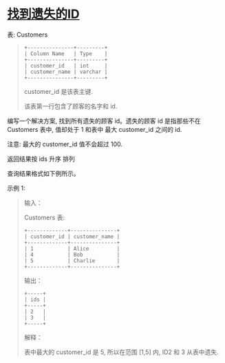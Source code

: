 #  [找到遗失的ID](https://leetcode.cn/problems/find-the-missing-ids)

表: Customers
> ```
> +---------------+---------+
> | Column Name   | Type    |
> +---------------+---------+
> | customer_id   | int     |
> | customer_name | varchar |
> +---------------+---------+
> ```
> customer_id 是该表主键.
> 
> 该表第一行包含了顾客的名字和 id.
 

编写一个解决方案, 找到所有遗失的顾客 id。遗失的顾客 id 是指那些不在 Customers 表中, 值却处于 1 和表中 最大 customer_id 之间的 id.

注意: 最大的 customer_id 值不会超过 100.

返回结果按 ids 升序 排列

查询结果格式如下例所示。

 

示例 1:

> 输入：
> 
> Customers 表:
> ```
> +-------------+---------------+
> | customer_id | customer_name |
> +-------------+---------------+
> | 1           | Alice         |
> | 4           | Bob           |
> | 5           | Charlie       |
> +-------------+---------------+
> ```
> 输出：
> ```
> +-----+
> | ids |
> +-----+
> | 2   |
> | 3   |
> +-----+
> ```
> 解释：
> 
> 表中最大的 customer_id 是 5, 所以在范围 [1,5] 内, ID2 和 3 从表中遗失.